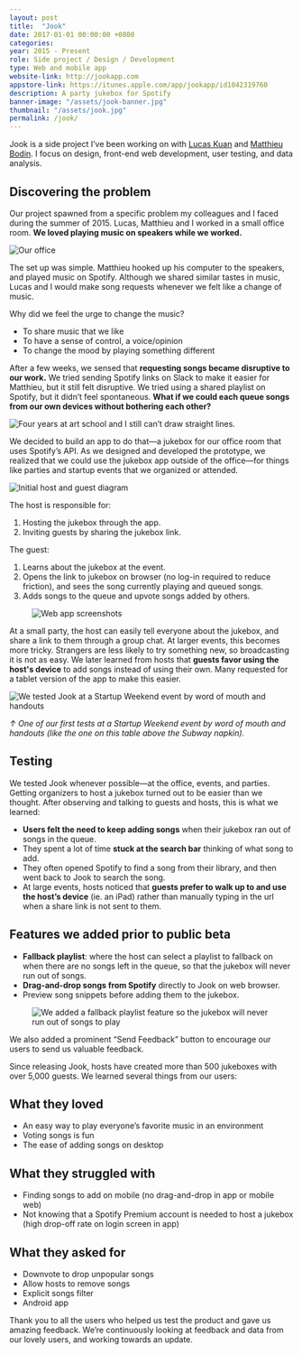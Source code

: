 ```yaml
---
layout: post
title:  "Jook"
date: 2017-01-01 00:00:00 +0800
categories:
year: 2015 - Present
role: Side project / Design / Development
type: Web and mobile app
website-link: http://jookapp.com
appstore-link: https://itunes.apple.com/app/jookapp/id1042319760
description: A party jukebox for Spotify
banner-image: "/assets/jook-banner.jpg"
thumbnail: "/assets/jook.jpg"
permalink: /jook/
---
```


Jook is a side project I’ve been working on with [Lucas Kuan](https://twitter.com/Kahou526) and [Matthieu Bodin](https://twitter.com/MaBoXiu). I focus on design, front-end web development, user testing, and data analysis. 

## Discovering the problem

Our project spawned from a specific problem my colleagues and I faced during the summer of 2015. Lucas, Matthieu and I worked in a small office room. **We loved playing music on speakers while we worked.**
	
<img class="lazy" data-src="/assets/jook-office.jpg" alt="Our office">

The set up was simple. Matthieu hooked up his computer to the speakers, and played music on Spotify. Although we shared similar tastes in music, Lucas and I would make song requests whenever we felt like a change of music.

Why did we feel the urge to change the music?

- To share music that we like
- To have a sense of control, a voice/opinion
- To change the mood by playing something different

After a few weeks, we sensed that **requesting songs became disruptive to our work.** We tried sending Spotify links on Slack to make it easier for Matthieu, but it still felt disruptive. We tried using a shared playlist on Spotify, but it didn’t feel spontaneous. **What if we could each queue songs from our own devices without bothering each other?**

<img class="lazy" data-src="/assets/jook-sketch.jpg" alt="Four years at art school and I still can’t draw straight lines.">

We decided to build an app to do that—a jukebox for our office room that uses Spotify’s API. As we designed and developed the prototype, we realized that we could use the jukebox app outside of the office—for things like parties and startup events that we organized or attended.

<img class="lazy" data-src="/assets/jook-flow.png" alt="Initial host and guest diagram">

The host is responsible for:

1. Hosting the jukebox through the app.
2. Inviting guests by sharing the jukebox link.

The guest:

1. Learns about the jukebox at the event.
2. Opens the link to jukebox on browser (no log-in required to reduce friction), and sees the song currently playing and queued songs.
3. Adds songs to the queue and upvote songs added by others.

<figure><img class="lazy" data-src="/assets/jook-web.png" alt="Web app screenshots"></figure>

At a small party, the host can easily tell everyone about the jukebox, and share a link to them through a group chat. At larger events, this becomes more tricky. Strangers are less likely to try something new, so broadcasting it is not as easy. We later learned from hosts that **guests favor using the host's device** to add songs instead of using their own. Many requested for a tablet version of the app to make this easier.

<img class="lazy" data-src="/assets/jook-swhk.jpg" alt="We tested Jook at a Startup Weekend event by word of mouth and handouts">

*↑ One of our first tests at a Startup Weekend event by word of mouth and handouts (like the one on this table above the Subway napkin).*

## Testing

We tested Jook whenever possible—at the office, events, and parties. Getting organizers to host a jukebox turned out to be easier than we thought. After observing and talking to guests and hosts, this is what we learned:

- **Users felt the need to keep adding songs** when their jukebox ran out of songs in the queue.
- They spent a lot of time **stuck at the search bar** thinking of what song to add.
- They often opened Spotify to find a song from their library, and then went back to Jook to search the song.
- At large events, hosts noticed that **guests prefer to walk up to and use the host’s device** (ie. an iPad) rather than manually typing in the url when a share link is not sent to them.

## Features we added prior to public beta

- **Fallback playlist**: where the host can select a playlist to fallback on when there are no songs left in the queue, so that the jukebox will never run out of songs.
- **Drag-and-drop songs from Spotify** directly to Jook on web browser.
- Preview song snippets before adding them to the jukebox.

<figure><img class="lazy" data-src="/assets/jook-app.jpg" alt="We added a fallback playlist feature so the jukebox will never run out of songs to play"></figure>

We also added a prominent “Send Feedback” button to encourage our users to send us valuable feedback.

Since releasing Jook, hosts have created more than 500 jukeboxes with over 5,000 guests. We learned several things from our users:

## What they loved

- An easy way to play everyone’s favorite music in an environment
- Voting songs is fun
- The ease of adding songs on desktop

## What they struggled with

- Finding songs to add on mobile (no drag-and-drop in app or mobile web)
- Not knowing that a Spotify Premium account is needed to host a jukebox (high drop-off rate on login screen in app)

## What they asked for

- Downvote to drop unpopular songs
- Allow hosts to remove songs
- Explicit songs filter
- Android app

Thank you to all the users who helped us test the product and gave us amazing feedback. We’re continuously looking at feedback and data from our lovely users, and working towards an update.
